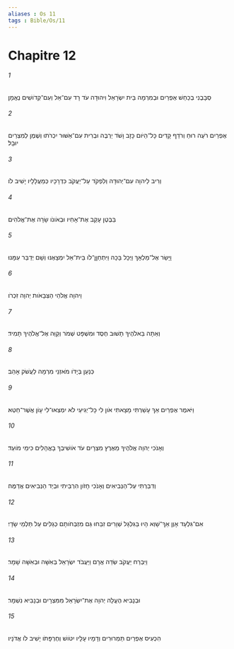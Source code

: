 ```yaml
---
aliases : Os 11
tags : Bible/Os/11
---
```


# Chapitre 12

###### 1
סְבָבֻנִי בְכַחַשׁ אֶפְרַיִם וּבְמִרְמָה בֵּית יִשְׂרָאֵל וִיהוּדָה עֹד רָד עִם־אֵל וְעִם־קְדֹושִׁים נֶאֱמָן׃
###### 2
אֶפְרַיִם רֹעֶה רוּחַ וְרֹדֵף קָדִים כָּל־הַיֹּום כָּזָב וָשֹׁד יַרְבֶּה וּבְרִית עִם־אַשּׁוּר יִכְרֹתוּ וְשֶׁמֶן לְמִצְרַיִם יוּבָל׃
###### 3
וְרִיב לַיהוָה עִם־יְהוּדָה וְלִפְקֹד עַל־יַעֲקֹב כִּדְרָכָיו כְּמַעֲלָלָיו יָשִׁיב לֹו׃
###### 4
בַּבֶּטֶן עָקַב אֶת־אָחִיו וּבְאֹונֹו שָׂרָה אֶת־אֱלֹהִים׃
###### 5
וָיָּשַׂר אֶל־מַלְאָךְ וַיֻּכָל בָּכָה וַיִּתְחַןֶּן־לֹו בֵּית־אֵל יִמְצָאֶנּוּ וְשָׁם יְדַבֵּר עִמָּנוּ׃
###### 6
וַיהוָה אֱלֹהֵי הַצְּבָאֹות יְהוָה זִכְרֹו׃
###### 7
וְאַתָּה בֵּאלֹהֶיךָ תָשׁוּב חֶסֶד וּמִשְׁפָּט שְׁמֹר וְקַוֵּה אֶל־אֱלֹהֶיךָ תָּמִיד׃
###### 8
כְּנַעַן בְּיָדֹו מֹאזְנֵי מִרְמָה לַעֲשֹׁק אָהֵב׃
###### 9
וַיֹּאמֶר אֶפְרַיִם אַךְ עָשַׁרְתִּי מָצָאתִי אֹון לִי כָּל־יְגִיעַי לֹא יִמְצְאוּ־לִי עָוֹן אֲשֶׁר־חֵטְא׃
###### 10
וְאָנֹכִי יְהוָה אֱלֹהֶיךָ מֵאֶרֶץ מִצְרָיִם עֹד אֹושִׁיבְךָ בָאֳהָלִים כִּימֵי מֹועֵד׃
###### 11
וְדִבַּרְתִּי עַל־הַנְּבִיאִים וְאָנֹכִי חָזֹון הִרְבֵּיתִי וּבְיַד הַנְּבִיאִים אֲדַמֶּה׃
###### 12
אִם־גִּלְעָד אָוֶן אַךְ־שָׁוְא הָיוּ בַּגִּלְגָּל שְׁוָרִים זִבֵּחוּ גַּם מִזְבְּחֹותָם כְּגַלִּים עַל תַּלְמֵי שָׂדָי׃
###### 13
וַיִּבְרַח יַעֲקֹב שְׂדֵה אֲרָם וַיַּעֲבֹד יִשְׂרָאֵל בְּאִשָּׁה וּבְאִשָּׁה שָׁמָר׃
###### 14
וּבְנָבִיא הֶעֱלָה יְהוָה אֶת־יִשְׂרָאֵל מִמִּצְרָיִם וּבְנָבִיא נִשְׁמָר׃
###### 15
הִכְעִיס אֶפְרַיִם תַּמְרוּרִים וְדָמָיו עָלָיו יִטֹּושׁ וְחֶרְפָּתֹו יָשִׁיב לֹו אֲדֹנָיו׃
